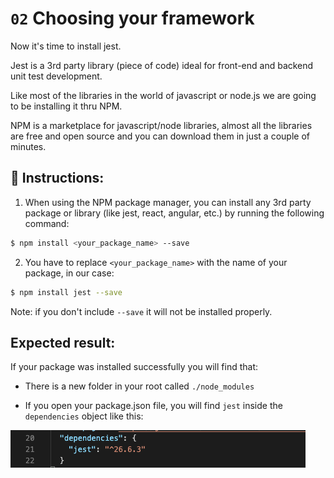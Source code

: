 # `02` Choosing your framework

Now it's time to install jest.

Jest is a 3rd party library (piece of code) ideal for front-end and backend unit test development.

Like most of the libraries in the world of javascript or node.js we are going to be installing it thru NPM.

NPM is a marketplace for javascript/node libraries, almost all the libraries are free and open source and you can download them in just a couple of minutes.

## 📝 Instructions:

1. When using the NPM package manager, you can install any 3rd party package or library (like jest, react, angular, etc.) by running the following command:

```bash
$ npm install <your_package_name> --save
```

2. You have to replace `<your_package_name>` with the name of your package, in our case:

```bash
$ npm install jest --save
```

Note: if you don't include `--save` it will not be installed properly.

## Expected result:

If your package was installed successfully you will find that:

+ There is a new folder in your root called `./node_modules` 

+ If you open your package.json file, you will find `jest` inside the `dependencies` object like this:

![Jest package](../../assets/jest-package.png)
